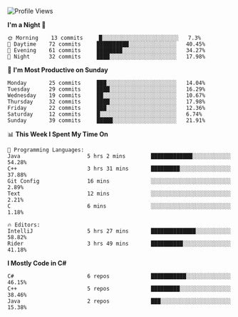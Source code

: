 <!--START_SECTION:waka-->
![Profile Views](http://img.shields.io/badge/Profile%20Views-2-blue)

**I'm a Night 🦉** 

```text
🌞 Morning    13 commits     █░░░░░░░░░░░░░░░░░░░░░░░░   7.3% 
🌆 Daytime    72 commits     ██████████░░░░░░░░░░░░░░░   40.45% 
🌃 Evening    61 commits     ████████░░░░░░░░░░░░░░░░░   34.27% 
🌙 Night      32 commits     ████░░░░░░░░░░░░░░░░░░░░░   17.98%

```
📅 **I'm Most Productive on Sunday** 

```text
Monday       25 commits     ███░░░░░░░░░░░░░░░░░░░░░░   14.04% 
Tuesday      29 commits     ████░░░░░░░░░░░░░░░░░░░░░   16.29% 
Wednesday    19 commits     ██░░░░░░░░░░░░░░░░░░░░░░░   10.67% 
Thursday     32 commits     ████░░░░░░░░░░░░░░░░░░░░░   17.98% 
Friday       22 commits     ███░░░░░░░░░░░░░░░░░░░░░░   12.36% 
Saturday     12 commits     █░░░░░░░░░░░░░░░░░░░░░░░░   6.74% 
Sunday       39 commits     █████░░░░░░░░░░░░░░░░░░░░   21.91%

```


📊 **This Week I Spent My Time On** 

```text
💬 Programming Languages: 
Java                     5 hrs 2 mins        █████████████░░░░░░░░░░░░   54.28% 
C++                      3 hrs 31 mins       █████████░░░░░░░░░░░░░░░░   37.88% 
Git Config               16 mins             ░░░░░░░░░░░░░░░░░░░░░░░░░   2.89% 
Text                     12 mins             ░░░░░░░░░░░░░░░░░░░░░░░░░   2.21% 
C                        6 mins              ░░░░░░░░░░░░░░░░░░░░░░░░░   1.18%

🔥 Editors: 
IntelliJ                 5 hrs 27 mins       ██████████████░░░░░░░░░░░   58.82% 
Rider                    3 hrs 49 mins       ██████████░░░░░░░░░░░░░░░   41.18%

```

**I Mostly Code in C#** 

```text
C#                       6 repos             ███████████░░░░░░░░░░░░░░   46.15% 
C++                      5 repos             █████████░░░░░░░░░░░░░░░░   38.46% 
Java                     2 repos             ███░░░░░░░░░░░░░░░░░░░░░░   15.38%

```



<!--END_SECTION:waka-->
